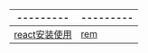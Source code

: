 | --------- | --------- |
| --------- | --------- |
|[react安装使用](https://github.com/Narutocc/React/issues/1)|[rem](https://github.com/Narutocc/angular/issues/2)|

